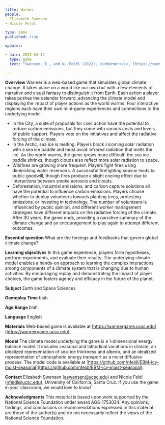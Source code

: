 ```yaml
---
title: Warmer 
people:
- Elizabeth Swensen
- Nicole Feldl

type: game 
published: true

updates:

- date: 2023-03-12
  type: game
  text: "Swensen, E., and N. Feldl (2022), <i>Warmer</i>, [https://warmergame.ucsc.edu](https://warmergame.ucsc.edu)."

---
```


**Overview**
Warmer is a web-based game that simulates global climate change. It takes place on a world like our own but with a few elements of narrative and visual fantasy to distinguish it from Earth. Each action a player takes pushes the calendar forward, advancing the climate model and displaying the impact of player actions as the world warms. Four interactive regions each have their own mini-game experiences and connections to the underlying model:
- In the City, a suite of proposals for civic action have the potential to reduce carbon emissions, but they come with various costs and levels of public support. Players vote on the initiatives and affect the radiative forcing of the climate.
- In the Arctic, sea ice is melting. Players block incoming solar radiation with a sea ice paddle and must avoid infrared radiation that melts the ice. As the world warms, the game grows more difficult: the sea ice paddle shrinks, though clouds also reflect more solar radiation to space.
- Wildfires are growing more frequent. Players fight fires using diminishing water reservoirs. A successful firefighting season leads to public goodwill, though fires produce a slight cooling effect due to interactions between smoke aerosols and clouds.
- Deforestation, industrial emissions, and carbon capture solutions all have the potential to influence carbon emissions. Players choose whether to deploy volunteers towards planting trees, protesting emissions, or investing in technology. The number of volunteers is influenced by public opinion, and different worker management strategies have different impacts on the radiative forcing of the climate.
After 30 years, the game ends, providing a narrative summary of the climate change and an encouragement to play again to attempt different outcomes.

**Essential question**
What are the forcings and feedbacks that govern global climate change?

**Learning objectives**
In this game experience, players form hypotheses, perform experiments, and evaluate their results. The underlying climate model enables a hands-on approach to learning the complex interactions among components of a climate system that is changing due to human activities. By encouraging replay and demonstrating the impact of player choices, the game fosters agency and efficacy in the future of the planet.

**Subject**
Earth and Space Sciences

**Gameplay Time**
blah

**Age Range**
blah

**Language**
English

**Materials**
Web-based game is available at [https://warmergame.ucsc.edu](https://warmergame.ucsc.edu). 

**Model**
The climate model underlying the game is a 1-dimensional energy balance model. It includes seasonal and latitudinal variations in climate, an idealized representation of sea-ice thickness and albedo, and an idealized representation of atmospheric energy transport as a moist diffusive process. The model code is available at [https://github.com/nfeldl/EBM-icy-moist-seasonal](https://github.com/nfeldl/EBM-icy-moist-seasonal). 

**Contact**
Elizabeth Swensen (eswensen@ucsc.edu) and Nicole Feldl (nfeldl@ucsc.edu), University of California, Santa Cruz. If you use the game in your classroom, we would love to know!

**Acknowledgments**
This material is based upon work supported by the National Science Foundation under award AGS-1753034. Any opinions, findings, and conclusions or recommendations expressed in this material are those of the author(s) and do not necessarily reflect the views of the National Science Foundation.

